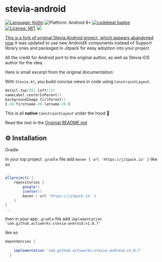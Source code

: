 # stevia-android
[![Language: Kotlin](https://img.shields.io/badge/language-kotlin-7963FE.svg?style=flat)](https://kotlinlang.org)
![Platform: Android 8+](https://img.shields.io/badge/platform-Android-68b846.svg?style=flat)
[![codebeat badge](https://codebeat.co/badges/96edea1a-ed9d-4753-935b-a30d892e8b61)](https://codebeat.co/projects/github-com-yummypets-stevia-kt-master)
[![License: MIT](http://img.shields.io/badge/license-MIT-lightgrey.svg?style=flat)](https://github.com/Yummypets/Stevia.kt/blob/master/LICENSE)
[![](https://jitpack.io/v/actiwerks/stevia-android.svg)](https://jitpack.io/#actiwerks/stevia-android)

[This is a fork of original Stevia Android project, which appears abandoned now](https://github.com/Yummypets/Stevia.kt) 
It was updated to use new AndroidX components instead of Support library ones and packaged in Jitpack for easy adoption into your project

All the credit for Android port to the original author, as well as Stevia iOS author for the idea.

Here is small excerpt from the original documentation:

With `Stevia.kt`, you build concise views in code using `ConstraintLayout`.

```kotlin
detail.top(35).left(12)
nameLabel.centerInParent()
backgroundImage.fillParent()
I-20-firstname-20-latname-20-I
```
This is all **native** `ConstraintLayout` under the hood 🎉

Read the rest in the [Original README.md](https://github.com/Yummypets/Stevia.kt) 

## ⚙️ Installation
Gradle

In your top project `.gradle` file add `maven { url 'https://jitpack.io' }` like so
```gradle
...
allprojects {
    repositories {
        google()
        jcenter()
        maven { url 'https://jitpack.io' }
    }
}
...

```

then in your app `.gradle` file add `implementation 'com.github.actiwerks:stevia-android:v1.0.7'`

like so
```gradle
dependencies {
    ...
    implementation 'com.github.actiwerks:stevia-android:v1.0.7'
  }
```
